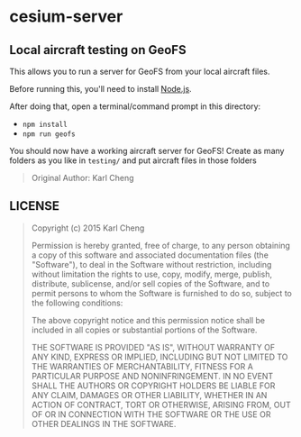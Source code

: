 # cesium-server
Local aircraft testing on GeoFS  
----
This allows you to run a server for GeoFS from your local aircraft files.

Before running this, you'll need to install [Node.js](http://nodejs.org).

After doing that, open a terminal/command prompt in this directory:

 - `npm install`
 - `npm run geofs`

You should now have a working aircraft server for GeoFS!
Create as many folders as you like in `testing/` and put aircraft files in those folders

> Original Author: Karl Cheng

LICENSE
-------

> Copyright (c) 2015 Karl Cheng
>
> Permission is hereby granted, free of charge, to any person obtaining a copy
> of this software and associated documentation files (the "Software"), to deal
> in the Software without restriction, including without limitation the rights
> to use, copy, modify, merge, publish, distribute, sublicense, and/or sell
> copies of the Software, and to permit persons to whom the Software is
> furnished to do so, subject to the following conditions:
>
> The above copyright notice and this permission notice shall be included in
> all copies or substantial portions of the Software.
>
> THE SOFTWARE IS PROVIDED "AS IS", WITHOUT WARRANTY OF ANY KIND, EXPRESS OR
> IMPLIED, INCLUDING BUT NOT LIMITED TO THE WARRANTIES OF MERCHANTABILITY,
> FITNESS FOR A PARTICULAR PURPOSE AND NONINFRINGEMENT. IN NO EVENT SHALL THE
> AUTHORS OR COPYRIGHT HOLDERS BE LIABLE FOR ANY CLAIM, DAMAGES OR OTHER
> LIABILITY, WHETHER IN AN ACTION OF CONTRACT, TORT OR OTHERWISE, ARISING FROM,
> OUT OF OR IN CONNECTION WITH THE SOFTWARE OR THE USE OR OTHER DEALINGS IN
> THE SOFTWARE.
